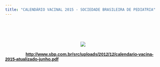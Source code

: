 ```yaml
---
title: "CALENDÁRIO VACINAL 2015 - SOCIEDADE BRASILEIRA DE PEDIATRIA"
---
```


<div class="separator" style="clear: both; text-align: center;"><br /></div><div class="separator" style="clear: both; text-align: center;"><br /></div><div class="separator" style="clear: both; text-align: center;"><br /></div><div class="separator" style="clear: both; text-align: center;"><br /></div><div class="separator" style="clear: both; text-align: center;"><a href="http://2.bp.blogspot.com/-Tp-YOomZFEY/VbbzEDGoexI/AAAAAAAAAJA/6F6v7pjcHrE/s1600/images.jpg" imageanchor="1" style="margin-left: 1em; margin-right: 1em;"><img border="0" src="http://2.bp.blogspot.com/-Tp-YOomZFEY/VbbzEDGoexI/AAAAAAAAAJA/6F6v7pjcHrE/s1600/images.jpg" /></a></div><div class="separator" style="clear: both; text-align: center;"><span style="color: white;"><br /></span></div><b><span style="color: white; font-family: Arial, Helvetica, sans-serif;">ACESSE:&nbsp;<a href="http://www.sbp.com.br/src/uploads/2012/12/calendario-vacina-2015-atualizado-junho.pdf">http://www.sbp.com.br/src/uploads/2012/12/calendario-vacina-2015-atualizado-junho.pdf</a>&nbsp;</span></b>